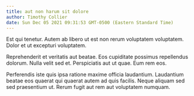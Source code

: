 ```yaml
---
title: aut non harum sit dolore
author: Timothy Collier
date: Sun Dec 05 2021 09:31:53 GMT-0500 (Eastern Standard Time)
---
```

Est qui tenetur. Autem ab libero ut est non rerum voluptatem voluptatem. Dolor et ut excepturi voluptatem.

 Reprehenderit et veritatis aut beatae. Eos cupiditate possimus repellendus dolorum. Nulla velit sed et. Perspiciatis aut ut quae. Eum rem eos.

 Perferendis iste quis ipsa ratione maxime officia laudantium. Laudantium beatae eos quaerat qui quaerat autem ad quis facilis. Neque aliquam sed sed praesentium ut. Rerum fugit aut rem aut voluptatem numquam.